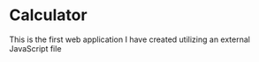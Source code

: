 # Calculator
This is the first web application I have created utilizing an external JavaScript file
